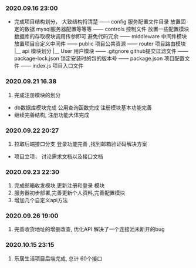 ### 2020.09.16 23:00
 - 完成项目结构划分， 大致结构捋清楚
 —— config 服务配置文件目录 放置固定的数据 mysql服务器配置等等等
 —— controls 控制文件 放置一些配置模块 数据库的存取模块调用传参即可 避免代码冗余
 —— middleware 中间件模块 放置项目自定义中间件 
 —— public 项目公共资源
 —— router 项目路由模块 
   |__ api 模块划分
      |__ User 用户模块
 —— .gitgnore github提交过滤文件
 —— package-lock.json 锁定安装时的包的版本号
 —— package.json 项目配置文件 
 —— index.js 项目入口文件

### 2020.09.21 16.38
1. 完成注册模块的划分
 - db数据库模块完成 公用查询函数完成 注册模块基本功能完善 
 - 继续完善结构, 注册功能大体完成
### 2020.09.22 20:27
1. 拉取后端接口分支 登录功能完善 ,找到邮箱验证码解决方案 
  - 项目立项， 讨论需求文档以及接口文档
### 2020.09.23 22:30
1. 完成邮箱收发模块,更新注册和登录 模块 
2. 服务器初步部署,完善更新个人资料,完善配置模块
3. 增加几个自定义api方法 
### 2020.09.26 19:00
1. 完善收货地址的增删改查, 优化API 解决了一个连接池未断开的bug

### 2020.10.15 23:15
1. 乐居生活项目后端完成, 总计 60个接口 
